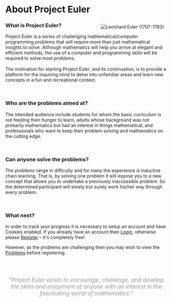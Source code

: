 <h1>About Project Euler</h1>
<img src="https://projecteuler.net/images/euler_portrait.png" alt="Leonhard Euler (1707-1783)" style="margin:10px;float:right;">
<h3>What is Project Euler?</h3>
<p>Project Euler is a series of challenging mathematical/computer programming problems that will require more than just mathematical insights to solve. Although mathematics will help you arrive at elegant and efficient methods, the use of a computer and programming skills will be required to solve most problems.<br><br>
The motivation for starting Project Euler, and its continuation, is to provide a platform for the inquiring mind to delve into unfamiliar areas and learn new concepts in a fun and recreational context.</p>
<br>
<h3>Who are the problems aimed at?</h3>
<p>The intended audience include students for whom the basic curriculum is not feeding their hunger to learn, adults whose background was not primarily mathematics but had an interest in things mathematical, and professionals who want to keep their problem solving and mathematics on the cutting edge.</p>
<br>
<h3>Can anyone solve the problems?</h3>
<p>The problems range in difficulty and for many the experience is inductive chain learning. That is, by solving one problem it will expose you to a new concept that allows you to undertake a previously inaccessible problem. So the determined participant will slowly but surely work his/her way through every problem.</p>
<br>
<h3>What next?</h3>
<p>In order to track your progress it is necessary to setup an account and have Cookies enabled. If you already have an account then <a href="https://projecteuler.net/sign_in">Login</a>, otherwise please <a href="https://projecteuler.net/sign_in/register">Register</a> – it's completely free!</p>
<p>However, as the problems are challenging then you may wish to view the <a href="https://projecteuler.net/sign_in/problems">Problems</a> before registering.</p><br><br><p style="text-align:center;font-size:125%;font-style:italic;color:#999;">"Project Euler exists to encourage, challenge, and develop the skills and enjoyment of anyone with an interest in the fascinating world of mathematics."</p>
